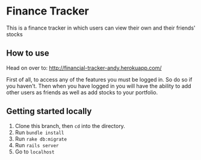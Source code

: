 # Finance Tracker

This is a finance tracker in which users can view their own and their friends' stocks

## How to use

Head on over to: http://financial-tracker-andy.herokuapp.com/

First of all, to access any of the features you must be logged in. So do so if you haven't. 
Then when you have logged in you will have the ability to add other users as friends as well as add stocks to your
portfolio.

## Getting started locally

1. Clone this branch, then `cd` into the directory.
2. Run `bundle install`
4. Run `rake db:migrate`
5. Run `rails server`
6. Go to `localhost`